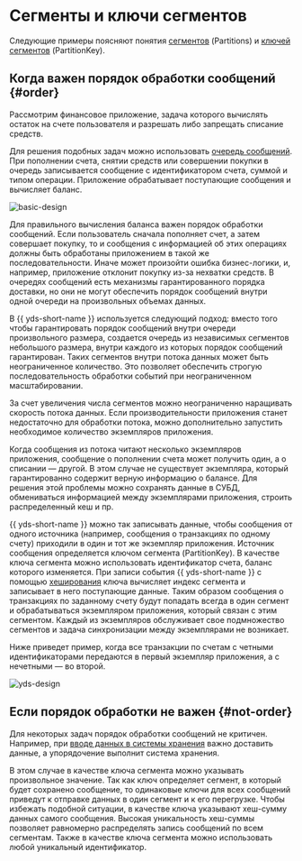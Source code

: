 # Сегменты и ключи сегментов

Следующие примеры поясняют понятия [сегментов](glossary.md#hard) (Partitions) и [ключей сегментов](glossary.md#partition-key) (PartitionKey).

## Когда важен порядок обработки сообщений {#order}

Рассмотрим финансовое приложение, задача которого вычислять остаток на счете пользователя и разрешать либо запрещать списание средств.

Для решения подобных задач можно использовать [очередь сообщений](../../message-queue/concepts/queue.md). При пополнении счета, снятии средств или совершении покупки в очередь записывается сообщение с идентификатором счета, суммой и типом операции. Приложение обрабатывает поступающие сообщения и вычисляет баланс.


![basic-design](../../_assets/data-streams/example-basic-design-rub.svg)




Для правильного вычисления баланса важен порядок обработки сообщений. Если пользователь сначала пополняет счет, а затем совершает покупку, то и сообщения с информацией об этих операциях должны быть обработаны приложением в такой же последовательности. Иначе может произойти ошибка бизнес-логики, и, например, приложение отклонит покупку из-за нехватки средств. В очередях сообщений есть механизмы гарантированного порядка доставки, но они не могут обеспечить порядок сообщений внутри одной очереди на произвольных объемах данных.

В {{ yds-short-name }} используется следующий подход: вместо того чтобы гарантировать порядок сообщений внутри очереди произвольного размера, создается очередь из независимых сегментов небольшого размера, внутри каждого из которых порядок сообщений гарантирован. Таких сегментов внутри потока данных может быть неограниченное количество. Это позволяет обеспечить строгую последовательность обработки событий при неограниченном масштабировании.

За счет увеличения числа сегментов можно неограниченно наращивать скорость потока данных. Если производительности приложения станет недостаточно для обработки потока, можно дополнительно запустить необходимое количество экземпляров приложения.

Когда сообщения из потока читают несколько экземпляров приложения, сообщение о пополнении счета может получить один, а о списании — другой. В этом случае не существует экземпляра, который гарантированно содержит верную информацию о балансе. Для решения этой проблемы можно сохранять данные в СУБД, обмениваться информацией между экземплярами приложения, строить распределенный кеш и пр.

{{ yds-short-name }} можно так записывать данные, чтобы сообщения от одного источника (например, сообщения о транзакциях по одному счету) приходили в один и тот же экземпляр приложения. Источник сообщения определяется ключом сегмента (PartitionKey). В качестве ключа сегмента можно использовать идентификатор счета, баланс которого изменяется. При записи события {{ yds-short-name }} с помощью [хеширования](https://ru.wikipedia.org/wiki/Хеш-сумма) ключа вычисляет индекс сегмента и записывает в него поступающие данные. Таким образом сообщения о транзакциях по заданному счету будут попадать всегда в один сегмент и обрабатываться экземпляром приложения, который связан с этим сегментом. Каждый из экземпляров обслуживает свое подмножество сегментов и задача синхронизации между экземплярами не возникает.

Ниже приведет пример, когда все транзакции по счетам с четными идентификаторами передаются в первый экземпляр приложения, а с нечетными — во второй.


![yds-design](../../_assets/data-streams/example-yds-design-rub.svg)




## Если порядок обработки не важен {#not-order}

Для некоторых задач порядок обработки сообщений не критичен. Например, при [вводе данных в системы хранения](../tutorials/data-ingestion.md) важно доставить данные, а упорядочение выполнит система хранения.

В этом случае в качестве ключа сегмента можно указывать произвольное значение. Так как ключ определяет сегмент, в который будет сохранено сообщение, то одинаковые ключи для всех сообщений приведут к отправке данных в один сегмент и к его перегрузке. Чтобы избежать подобной ситуации, в качестве ключа указывают хеш-сумму данных самого сообщения. Высокая уникальность хеш-суммы позволяет равномерно распределять запись сообщений по всем сегментам. Также в качестве ключа сегмента можно использовать любой уникальный идентификатор.
